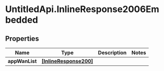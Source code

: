 # UntitledApi.InlineResponse2006Embedded

## Properties

Name | Type | Description | Notes
------------ | ------------- | ------------- | -------------
**appWanList** | [**[InlineResponse200]**](InlineResponse200.md) |  | 


